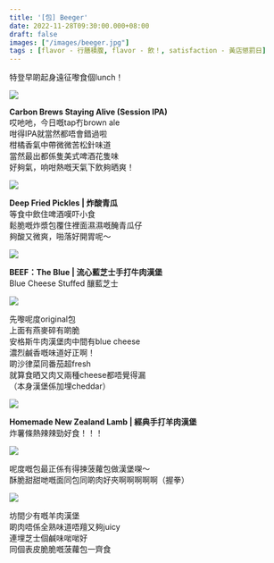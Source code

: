 ```yaml
---
title: '[包] Beeger'
date: 2022-11-28T09:30:00.000+08:00
draft: false
images: ["/images/beeger.jpg"]
tags : [flavor - 行膳積腹, flavor - 飲！, satisfaction - 黃店懲罰日]
---
```


特登早啲起身遠征嚟食個lunch！

![](/images/beeger1.jpg)

**Carbon Brews Staying Alive (Session IPA)**   
哎吔吔，今日嘅tap冇brown ale  
咁得IPA就當然都唔會錯過啦  
柑橘香氣中帶微微苦松針味道    
當然最出都係隻美式啤酒花隻味  
好夠氣，响咁熱嘅天氣下飲夠晒爽！  

![](/images/beeger2.jpg)

**Deep Fried Pickles | 炸酸青瓜**  
等食中飲住啤酒嘆吓小食  
鬆脆嘅炸漿包覆住裡面濕濕嘅醃青瓜仔  
夠酸又微爽，啪落好開胃呢～  

![](/images/beeger3.jpg)

**BEEF：The Blue | 流心藍芝士手打牛肉漢堡**  
Blue Cheese Stuffed 釀藍芝士  

![](/images/beeger4.jpg)

先嚟呢度original包  
上面有燕麥碎有啲脆  
安格斯牛肉漢堡肉中間有blue cheese  
濃烈鹹香嘅味道好正啊！  
啲沙律菜同番茄超fresh  
就算食晒又肉又兩種cheese都唔覺得漏  
（本身漢堡係加埋cheddar）

![](/images/beeger5.jpg)

**Homemade New Zealand Lamb | 經典手打羊肉漢堡**   
炸薯條熱辣辣勁好食！！！  

![](/images/beeger.jpg)

呢度嘅包最正係有得揀菠蘿包做漢堡㗎～  
酥脆甜甜哋嘅面同包同啲肉好夾啊啊啊啊啊（握拳）  

![](/images/beeger6.jpg)

坊間少有嘅羊肉漢堡  
啲肉唔係全熟味道唔羶又夠juicy  
連埋芝士個鹹味啱啱好  
同個表皮脆脆嘅菠蘿包一齊食  
